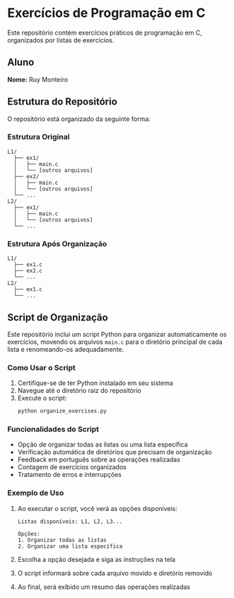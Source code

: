 # Exercícios de Programação em C

Este repositório contém exercícios práticos de programação em C, organizados por listas de exercícios.

## Aluno

**Nome:** Ruy Monteiro

## Estrutura do Repositório

O repositório está organizado da seguinte forma:

### Estrutura Original

```
L1/
  ├── ex1/
  │   ├── main.c
  │   └── [outros arquivos]
  ├── ex2/
  │   ├── main.c
  │   └── [outros arquivos]
  └── ...
L2/
  ├── ex1/
  │   ├── main.c
  │   └── [outros arquivos]
  └── ...
```

### Estrutura Após Organização

```
L1/
  ├── ex1.c
  ├── ex2.c
  └── ...
L2/
  ├── ex1.c
  └── ...
```

## Script de Organização

Este repositório inclui um script Python para organizar automaticamente os exercícios, movendo os arquivos `main.c` para o diretório principal de cada lista e renomeando-os adequadamente.

### Como Usar o Script

1. Certifique-se de ter Python instalado em seu sistema
2. Navegue até o diretório raiz do repositório
3. Execute o script:
   ```bash
   python organize_exercises.py
   ```

### Funcionalidades do Script

- Opção de organizar todas as listas ou uma lista específica
- Verificação automática de diretórios que precisam de organização
- Feedback em português sobre as operações realizadas
- Contagem de exercícios organizados
- Tratamento de erros e interrupções

### Exemplo de Uso

1. Ao executar o script, você verá as opções disponíveis:

   ```
   Listas disponíveis: L1, L2, L3...

   Opções:
   1. Organizar todas as listas
   2. Organizar uma lista específica
   ```

2. Escolha a opção desejada e siga as instruções na tela
3. O script informará sobre cada arquivo movido e diretório removido
4. Ao final, será exibido um resumo das operações realizadas
